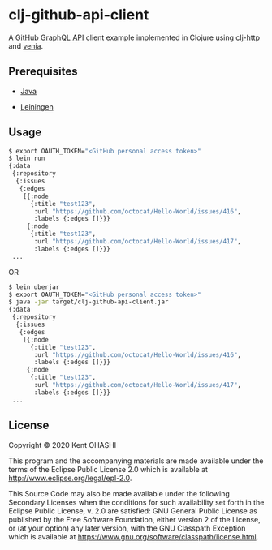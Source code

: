 # clj-github-api-client

A [GitHub GraphQL API](https://docs.github.com/en/graphql) client example implemented in Clojure using [clj-http](https://github.com/dakrone/clj-http) and [venia](https://github.com/Vincit/venia).

## Prerequisites

- [Java](http://openjdk.java.net/)

- [Leiningen](https://leiningen.org)

## Usage

```sh
$ export OAUTH_TOKEN="<GitHub personal access token>"
$ lein run
{:data
 {:repository
  {:issues
   {:edges
    [{:node
      {:title "test123",
       :url "https://github.com/octocat/Hello-World/issues/416",
       :labels {:edges []}}}
     {:node
      {:title "test123",
       :url "https://github.com/octocat/Hello-World/issues/417",
       :labels {:edges []}}}
 ...
```

OR

```sh
$ lein uberjar
$ export OAUTH_TOKEN="<GitHub personal access token>"
$ java -jar target/clj-github-api-client.jar
{:data
 {:repository
  {:issues
   {:edges
    [{:node
      {:title "test123",
       :url "https://github.com/octocat/Hello-World/issues/416",
       :labels {:edges []}}}
     {:node
      {:title "test123",
       :url "https://github.com/octocat/Hello-World/issues/417",
       :labels {:edges []}}}
 ...
```

## License

Copyright © 2020 Kent OHASHI

This program and the accompanying materials are made available under the
terms of the Eclipse Public License 2.0 which is available at
http://www.eclipse.org/legal/epl-2.0.

This Source Code may also be made available under the following Secondary
Licenses when the conditions for such availability set forth in the Eclipse
Public License, v. 2.0 are satisfied: GNU General Public License as published by
the Free Software Foundation, either version 2 of the License, or (at your
option) any later version, with the GNU Classpath Exception which is available
at https://www.gnu.org/software/classpath/license.html.
